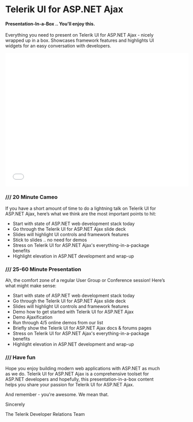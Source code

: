 Telerik UI for ASP.NET Ajax
==========

#### Presentation-In-a-Box .. You'll enjoy this.

Everything you need to present on Telerik UI for ASP.NET Ajax - nicely wrapped up in a box. Showcases framework features and highlights UI widgets for an easy conversation with developers.

<iframe src="//slides.com/telerikdevrel/uiforaspnetajax/embed" width="576" height="420" scrolling="no" frameborder="0" webkitallowfullscreen mozallowfullscreen allowfullscreen></iframe>

### /// 20 Minute Cameo

If you have a short amount of time to do a lightning talk on Telerik UI for ASP.NET Ajax, here’s what we think are the most important points to hit:

* Start with state of ASP.NET web development stack today
* Go through the Telerik UI for ASP.NET Ajax slide deck
* Slides will highlight UI controls and framework features
* Stick to slides .. no need for demos
* Stress on Telerik UI for ASP.NET Ajax's everything-in-a-package benefits
* Highlight elevation in ASP.NET development and wrap-up

### /// 25-60 Minute Presentation

Ah, the comfort zone of a regular User Group or Conference session! Here’s what might make sense:

* Start with state of ASP.NET web development stack today
* Go through the Telerik UI for ASP.NET Ajax slide deck
* Slides will highlight UI controls and framework features
* Demo how to get started with Telerik UI for ASP.NET Ajax
* Demo Ajaxification
* Run through 4/5 online demos from our list
* Briefly show the Telerik UI for ASP.NET Ajax docs & forums pages
* Stress on Telerik UI for ASP.NET Ajax's everything-in-a-package benefits
* Highlight elevation in ASP.NET development and wrap-up


### /// Have fun

Hope you enjoy building modern web applications with ASP.NET as much as we do. Telerik UI for ASP.NET Ajax is a comprehensive toolset for ASP.NET developers and hopefully, this presentation-in-a-box content helps you share your passion for Telerik UI for ASP.NET Ajax.

And remember - you're awesome. We mean that.

Sincerely

The Telerik Developer Relations Team